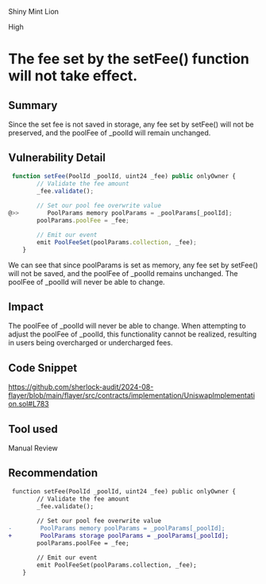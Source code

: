 Shiny Mint Lion

High

# The fee set by the setFee() function will not take effect.

## Summary
Since the set fee is not saved in storage, any fee set by setFee() will not be preserved, and the poolFee of _poolId will remain unchanged.
## Vulnerability Detail
```javascript 
 function setFee(PoolId _poolId, uint24 _fee) public onlyOwner {
        // Validate the fee amount
        _fee.validate();
     
        // Set our pool fee overwrite value
@>>        PoolParams memory poolParams = _poolParams[_poolId];
        poolParams.poolFee = _fee;

        // Emit our event
        emit PoolFeeSet(poolParams.collection, _fee);
    }
```
We can see that since poolParams is set as memory, any fee set by setFee() will not be saved, and the poolFee of _poolId remains unchanged. The poolFee of _poolId will never be able to change.
## Impact
The poolFee of _poolId will never be able to change. When attempting to adjust the poolFee of _poolId, this functionality cannot be realized, resulting in users being overcharged or undercharged fees.

## Code Snippet
https://github.com/sherlock-audit/2024-08-flayer/blob/main/flayer/src/contracts/implementation/UniswapImplementation.sol#L783
## Tool used

Manual Review

## Recommendation
```diff 
 function setFee(PoolId _poolId, uint24 _fee) public onlyOwner {
        // Validate the fee amount
        _fee.validate();
     
        // Set our pool fee overwrite value
-        PoolParams memory poolParams = _poolParams[_poolId];
+        PoolParams storage poolParams = _poolParams[_poolId];
        poolParams.poolFee = _fee;

        // Emit our event
        emit PoolFeeSet(poolParams.collection, _fee);
    }
```